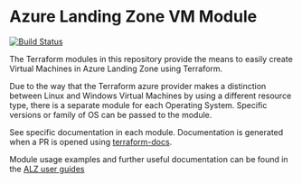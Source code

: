 # Azure Landing Zone VM Module

[![Build Status](https://dev.azure.com/MoJ-OFFICIAL/Velocity-Landing-Zone/_apis/build/status/pullrequests/alz-vm?repoName=ministryofjustice%2Fstaff-infrastructure-alz-terraform-vm&branchName=main)](https://dev.azure.com/MoJ-OFFICIAL/Velocity-Landing-Zone/_build/latest?definitionId=197&repoName=ministryofjustice%2Fstaff-infrastructure-alz-terraform-vm&branchName=main)

The Terraform modules in this repository provide the means to easily create Virtual Machines in Azure Landing Zone using Terraform.

Due to the way that the Terraform azure provider makes a distinction between Linux and Windows Virtual Machines by using a different resource type, there is a separate module for each Operating System. Specific versions or family of OS can be passed to the module.

See specific documentation in each module. Documentation is generated when a PR is opened using [terraform-docs](https://github.com/terraform-docs/terraform-docs/).

Module usage examples and further useful documentation can be found in the [ALZ user guides](https://ministryofjustice.github.io/azure-landing-zone-user-guides/documentation/building-alz-vms.html)
